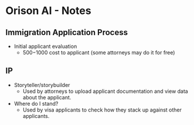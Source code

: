 
# Orison AI - Notes

## Immigration Application Process

- Initial applicant evaluation
    - $500-$1000 cost to applicant (some attorneys may do it for free)

## IP

- Storyteller/storybuilder
    - Used by attorneys to upload applicant documentation and view data about the applicant.
- Where do I stand?
    - Used by visa applicants to check how they stack up against other applicants.